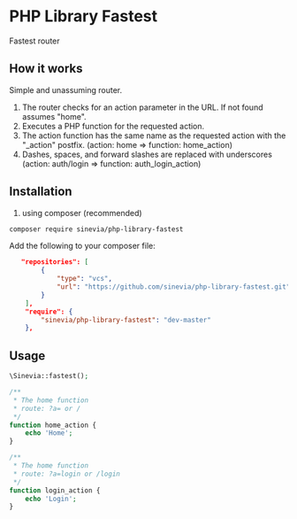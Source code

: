 # PHP Library Fastest

Fastest router

## How it works ##
Simple and unassuming router. 
1. The router checks for an action parameter in the URL. If not found assumes "home".
2. Executes a PHP function for the requested action.
3. The action function has the same name as the requested action with the "_action" postfix.
   (action: home => function: home_action)
4. Dashes, spaces, and forward slashes are replaced with underscores 
   (action: auth/login => function: auth_login_action)

## Installation ##

1. using composer (recommended)

```bash
composer require sinevia/php-library-fastest
```

Add the following to your composer file:

```json
   "repositories": [
        {
            "type": "vcs",
            "url": "https://github.com/sinevia/php-library-fastest.git"
        }
    ],
    "require": {
        "sinevia/php-library-fastest": "dev-master"
    },
```

## Usage ##


```php
\Sinevia::fastest();
```

```php
/**
 * The home function
 * route: ?a= or /
 */
function home_action {
    echo 'Home';
}

/**
 * The home function
 * route: ?a=login or /login
 */
function login_action {
    echo 'Login';
}

```


